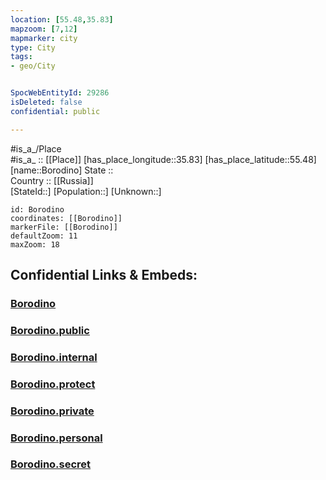 ```yaml
---
location: [55.48,35.83] 
mapzoom: [7,12] 
mapmarker: city 
type: City
tags:
- geo/City


SpocWebEntityId: 29286
isDeleted: false
confidential: public

---
```

#is_a_/Place  
#is_a_ :: [[Place]] 
[has_place_longitude::35.83] 
[has_place_latitude::55.48] 
[name::Borodino] 
State ::  
Country :: [[Russia]]  
[StateId::] 
[Population::] 
[Unknown::] 


```leaflet
id: Borodino
coordinates: [[Borodino]] 
markerFile: [[Borodino]] 
defaultZoom: 11 
maxZoom: 18
```


## Confidential Links & Embeds: 

### [Borodino](/_Standards/Earth/Continent/Europe/Europe~East/Russia/Russia~Central/Moscow_Oblast/City/Borodino.md) 

### [Borodino.public](/_public/Earth/Continent/Europe/Europe~East/Russia/Russia~Central/Moscow_Oblast/City/Borodino.public.md) 

### [Borodino.internal](/_internal/Earth/Continent/Europe/Europe~East/Russia/Russia~Central/Moscow_Oblast/City/Borodino.internal.md) 

### [Borodino.protect](/_protect/Earth/Continent/Europe/Europe~East/Russia/Russia~Central/Moscow_Oblast/City/Borodino.protect.md) 

### [Borodino.private](/_private/Earth/Continent/Europe/Europe~East/Russia/Russia~Central/Moscow_Oblast/City/Borodino.private.md) 

### [Borodino.personal](/_personal/Earth/Continent/Europe/Europe~East/Russia/Russia~Central/Moscow_Oblast/City/Borodino.personal.md) 

### [Borodino.secret](/_secret/Earth/Continent/Europe/Europe~East/Russia/Russia~Central/Moscow_Oblast/City/Borodino.secret.md)


